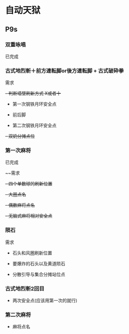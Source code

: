 # 自动天狱

## P9s

### 双重咏唱

已完成

### 古式地烈斬＋前方連転脚or後方連転脚 + 古式破砕拳

需求

~~- 判断墙壁刷新方式 X或者十~~

- 第一次钢铁月环安全点

- 前后脚

- 第二次钢铁月环安全点

~~- 双奶分摊点位~~

### 第一次麻将

已完成

~~需求

~~- 四个单数球的刷新位置~~

~~- 大圈点名~~

~~- 偶数麻将点名~~

~~- 无脑式麻将相对安全点~~

### 陨石

需求

- 石头和风圈刷新位置

- 要爆炸的石头以及黄道陨石

- 分散引导与集合分摊站位点

### 古式地烈斬2回目

- 两次安全点(应该用第一次的就行)

### 第二次麻将

- 麻将点名


